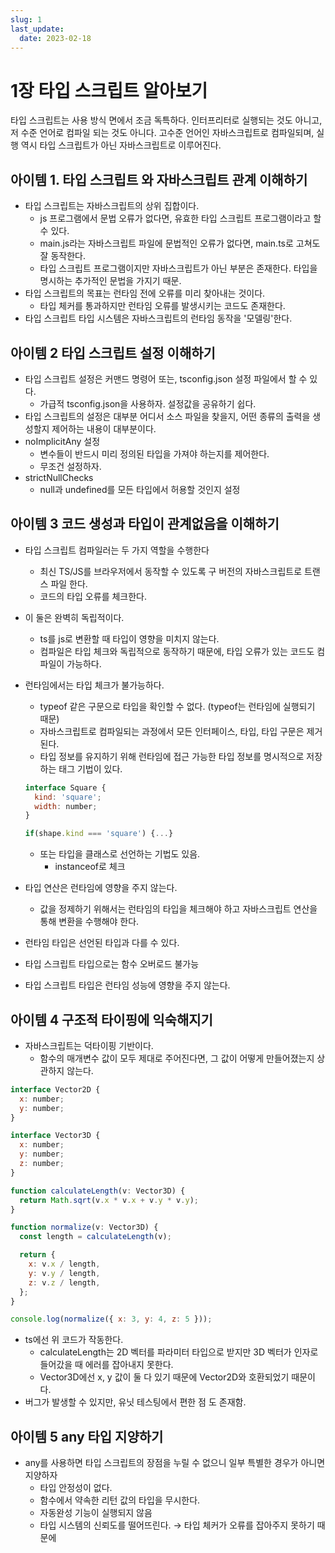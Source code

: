 ```yaml
---
slug: 1
last_update:
  date: 2023-02-18
---
```


# 1장 타입 스크립트 알아보기

타입 스크립트는 사용 방식 면에서 조금 독특하다.
인터프리터로 실행되는 것도 아니고, 저 수준 언어로 컴파일 되는 것도 아니다.
고수준 언어인 자바스크립트로 컴파일되며, 실행 역시 타입 스크립트가 아닌 자바스크립트로 이루어진다.

## 아이템 1. 타입 스크립트 와 자바스크립트 관계 이해하기

- 타입 스크립트는 자바스크립트의 상위 집합이다.
  - js 프로그램에서 문법 오류가 없다면, 유효한 타입 스크립트 프로그램이라고 할 수 있다.
  - main.js라는 자바스크립트 파일에 문법적인 오류가 없다면, main.ts로 고쳐도 잘 동작한다.
  - 타입 스크립트 프로그램이지만 자바스크립트가 아닌 부분은 존재한다. 타입을 명시하는 추가적인 문법을 가지기 때문.
- 타입 스크립트의 목표는 런타임 전에 오류를 미리 찾아내는 것이다.
  - 타입 체커를 통과하지만 런타임 오류를 발생시키는 코드도 존재한다.
- 타입 스크립트 타입 시스템은 자바스크립트의 런타임 동작을 '모델링'한다.

## 아이템 2 타입 스크립트 설정 이해하기

- 타입 스크립트 설정은 커맨드 명령어 또는, tsconfig.json 설정 파일에서 할 수 있다.
  - 가급적 tsconfig.json을 사용하자. 설정값을 공유하기 쉽다.
- 타입 스크립트의 설정은 대부분 어디서 소스 파일을 찾을지, 어떤 종류의 출력을 생성할지 제어하는 내용이 대부분이다.
- noImplicitAny 설정
  - 변수들이 반드시 미리 정의된 타입을 가져야 하는지를 제어한다.
  - 무조건 설정하자.
- strictNullChecks
  - null과 undefined를 모든 타입에서 허용할 것인지 설정

## 아이템 3 코드 생성과 타입이 관계없음을 이해하기

- 타입 스크립트 컴파일러는 두 가지 역할을 수행한다
  - 최신 TS/JS를 브라우저에서 동작할 수 있도록 구 버전의 자바스크립트로 트랜스 파일 한다.
  - 코드의 타입 오류를 체크한다.
- 이 둘은 완벽히 독립적이다.
  - ts를 js로 변환할 때 타입이 영향을 미치지 않는다.
  - 컴파일은 타입 체크와 독립적으로 동작하기 때문에, 타입 오류가 있는 코드도 컴파일이 가능하다.
- 런타임에서는 타입 체크가 불가능하다.

  - typeof 같은 구문으로 타입을 확인할 수 없다. (typeof는 런타임에 실행되기 때문)
  - 자바스크립트로 컴파일되는 과정에서 모든 인터페이스, 타입, 타입 구문은 제거된다.
  - 타입 정보를 유지하기 위해 런타임에 접근 가능한 타입 정보를 명시적으로 저장하는 태그 기법이 있다.

  ```jsx
  interface Square {
  	kind: 'square';
  	width: number;
  }

  if(shape.kind === 'square') {...}
  ```

  - 또는 타입을 클래스로 선언하는 기법도 있음.
    - instanceof로 체크

- 타입 연산은 런타임에 영향을 주지 않는다.
  - 값을 정제하기 위해서는 런타임의 타입을 체크해야 하고 자바스크립트 연산을 통해 변환을 수행해야 한다.
- 런타임 타입은 선언된 타입과 다를 수 있다.
- 타입 스크립트 타입으로는 함수 오버로드 불가능
- 타입 스크립트 타입은 런타임 성능에 영향을 주지 않는다.

## 아이템 4 구조적 타이핑에 익숙해지기

- 자바스크립트는 덕타이핑 기반이다.
  - 함수의 매개변수 값이 모두 제대로 주어진다면, 그 값이 어떻게 만들어졌는지 상관하지 않는다.

```jsx
interface Vector2D {
  x: number;
  y: number;
}

interface Vector3D {
  x: number;
  y: number;
  z: number;
}

function calculateLength(v: Vector3D) {
  return Math.sqrt(v.x * v.x + v.y * v.y);
}

function normalize(v: Vector3D) {
  const length = calculateLength(v);

  return {
    x: v.x / length,
    y: v.y / length,
    z: v.z / length,
  };
}

console.log(normalize({ x: 3, y: 4, z: 5 }));
```

- ts에선 위 코드가 작동한다.
  - calculateLength는 2D 벡터를 파라미터 타입으로 받지만 3D 벡터가 인자로 들어갔을 때 에러를 잡아내지 못한다.
  - Vector3D에선 x, y 값이 둘 다 있기 때문에 Vector2D와 호환되었기 때문이다.
- 버그가 발생할 수 있지만, 유닛 테스팅에서 편한 점 도 존재함.

## 아이템 5 any 타입 지양하기

- any를 사용하면 타입 스크립트의 장점을 누릴 수 없으니 일부 특별한 경우가 아니면 지양하자
  - 타입 안정성이 없다.
  - 함수에서 약속한 리턴 값의 타입을 무시한다.
  - 자동완성 기능이 실행되지 않음
  - 타입 시스템의 신뢰도를 떨어뜨린다. → 타입 체커가 오류를 잡아주지 못하기 때문에

